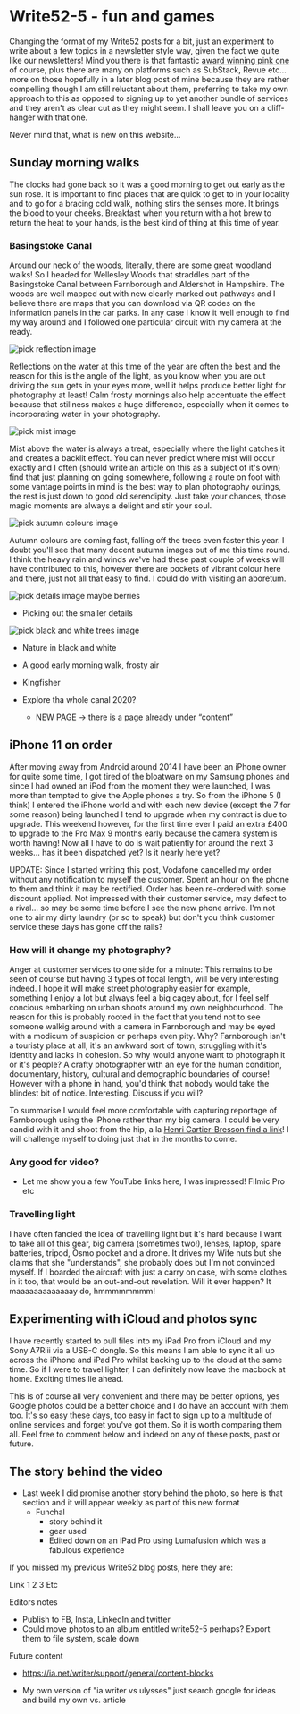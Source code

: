 # Write52-5 - fun and games

Changing the format of my Write52 posts for a bit, just an experiment to write about a few topics in a newsletter style way, given the fact we quite like our newsletters! Mind you there is that fantastic [award winning pink one](https://write52.com) of course, plus there are many on platforms such as SubStack, Revue etc... more on those hopefully in a later blog post of mine because they are rather compelling though I am still reluctant about them, preferring to take my own approach to this as opposed to signing up to yet another bundle of services and they aren't as clear cut as they might seem. I shall leave you on a cliff-hanger with that one.

Never mind that, what is new on this website...

## Sunday morning walks

The clocks had gone back so it was a good morning to get out early as the sun rose. It is important to find places that are quick to get to in your locality and to go for a bracing cold walk, nothing stirs the senses more. It brings the blood to your cheeks. Breakfast when you return with a hot brew to return the heat to your hands, is the best kind of thing at this time of year.

### Basingstoke Canal

Around our neck of the woods, literally, there are some great woodland walks! So I headed for Wellesley Woods that straddles part of the Basingstoke Canal between Farnborough and Aldershot in Hampshire. The woods are well mapped out with new clearly marked out pathways and I believe there are maps that you can download via QR codes on the information panels in the car parks. In any case I know it well enough to find my way around and I followed one particular circuit with my camera at the ready.

![pick reflection image]()

Reflections on the water at this time of the year are often the best and the reason for this is the angle of the light, as you know when you are out driving the sun gets in your eyes more, well it helps produce better light for photography at least! Calm frosty mornings also help accentuate the effect because that stillness makes a huge difference, especially when it comes to incorporating water in your photography.

![pick mist image]()

Mist above the water is always a treat, especially where the light catches it and creates a backlit effect. You can never predict where mist will occur exactly and I often (should write an article on this as a subject of it's own) find that just planning on going somewhere, following a route on foot with some vantage points in mind is the best way to plan photography outings, the rest is just down to good old serendipity. Just take your chances, those magic moments are always a delight and stir your soul.

![pick autumn colours image]()

Autumn colours are coming fast, falling off the trees even faster this year. I doubt you'll see that many decent autumn images out of me this time round. I think the heavy rain and winds we've had these past couple of weeks will have contributed to this, however there are pockets of vibrant colour here and there, just not all that easy to find. I could do with visiting an aboretum.

![pick details image maybe berries]()
- Picking out the smaller details

![pick black and white trees image]()
- Nature in black and white

- A good early morning walk, frosty air
- KIngfisher
- Explore tha whole canal 2020?
  - NEW PAGE -> there is a page already under “content”

## iPhone 11 on order

After moving away from Android around 2014 I have been an iPhone owner for quite some time, I got tired of the bloatware on my Samsung phones and since I had owned an iPod from the moment they were launched, I was more than tempted to give the Apple phones a try. So from the iPhone 5 (I think) I entered the iPhone world and with each new device (except the 7 for some reason) being launched I tend to upgrade when my contract is due to upgrade. This weekend however, for the first time ever I paid an extra £400 to upgrade to the Pro Max 9 months early because the camera system is worth having! Now all I have to do is wait patiently for around the next 3 weeks... has it been dispatched yet? Is it nearly here yet? 

UPDATE: Since I started writing this post, Vodafone cancelled my order without any notification to myself the customer. Spent an hour on the phone to them and think it may be rectified. Order has been re-ordered with some discount applied. Not impressed with their customer service, may defect to a rival... so may be some time before I see the new phone arrive. I'm not one to air my dirty laundry (or so to speak) but don't you think customer service these days has gone off the rails?

### How will it change my photography?

Anger at customer services to one side for a minute: This remains to be seen of course but having 3 types of focal length, will be very interesting indeed. I hope it will make street photography easier for example, something I enjoy a lot but always feel a big cagey about, for I feel self concious embarking on urban shoots around my own neighbourhood. The reason for this is probably rooted in the fact that you tend not to see someone walkig around with a camera in Farnborough and may be eyed with a modicum of suspicion or perhaps even pity. Why? Farnborough isn't a touristy place at all, it's an awkward sort of town, struggling with it's identity and lacks in cohesion. So why would anyone want to photograph it or it's people? A crafty photographer with an eye for the human condition, documentary, history, cultural and demographic boundaries of course! However with a phone in hand, you'd think that nobody would take the blindest bit of notice. Interesting. Discuss if you will? 

To summarise I would feel more comfortable with capturing reportage of Farnborough using the iPhone rather than my big camera. I could be very candid with it and shoot from the hip, a la [Henri Cartier-Bresson find a link]()! I will challenge myself to doing just that in the months to come.

### Any good for video?

- Let me show you a few YouTube links here, I was impressed! Filmic Pro etc

### Travelling light

I have often fancied the idea of travelling light but it's hard because I want to take all of this gear, big camera (sometimes two!), lenses, laptop, spare batteries, tripod, Osmo pocket and a drone. It drives my Wife nuts but she claims that she "understands", she probably does but I'm not convinced myself. If I boarded the aircraft with just a carry on case, with some clothes in it too, that would be an out-and-out revelation. Will it ever happen? It maaaaaaaaaaaaay do, hmmmmmmmm!

## Experimenting with iCloud and photos sync

I have recently started to pull files into my iPad Pro from iCloud and my Sony A7Riii via a USB-C dongle. So this means I am able to sync it all up across the iPhone and iPad Pro whilst backing up to the cloud at the same time. So if I were to travel lighter, I can definitely now leave the macbook at home. Exciting times lie ahead.

This is of course all very convenient and there may be better options, yes Google photos could be a better choice and I do have an account with them too. It's so easy these days, too easy in fact to sign up to a multitude of online services and forget you've got them. So it is worth comparing them all. Feel free to comment below and indeed on any of these posts, past or future.
  
## The story behind the video
- Last week I did promise another story behind the photo, so here is that section and it will appear weekly as part of this new format
  - Funchal
	- story behind it
	- gear used
	- Edited down on an iPad Pro using Lumafusion which was a fabulous experience 

If you missed my previous Write52 blog posts, here they are:

Link 1
2
3
Etc


Editors notes

- Publish to FB, Insta, LinkedIn and twitter
- Could move photos to an album entitled write52-5 perhaps? Export them to file system, scale down

Future content

- https://ia.net/writer/support/general/content-blocks

- My own version of "ia writer vs ulysses" just search google for ideas and build my own vs. article